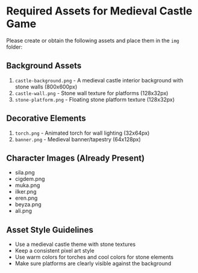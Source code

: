 # Required Assets for Medieval Castle Game

Please create or obtain the following assets and place them in the `img` folder:

## Background Assets
1. `castle-background.png` - A medieval castle interior background with stone walls (800x600px)
2. `castle-wall.png` - Stone wall texture for platforms (128x32px)
3. `stone-platform.png` - Floating stone platform texture (128x32px)

## Decorative Elements
1. `torch.png` - Animated torch for wall lighting (32x64px)
2. `banner.png` - Medieval banner/tapestry (64x128px)

## Character Images (Already Present)
- sila.png
- cigdem.png
- muka.png
- ilker.png
- eren.png
- beyza.png
- ali.png

## Asset Style Guidelines
- Use a medieval castle theme with stone textures
- Keep a consistent pixel art style
- Use warm colors for torches and cool colors for stone elements
- Make sure platforms are clearly visible against the background 